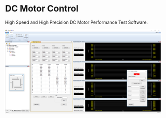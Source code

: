 
# DC Motor Control

High Speed and High Precision DC Motor Performance Test Software.

![Image](/images/RemaTypeA.PNG)
